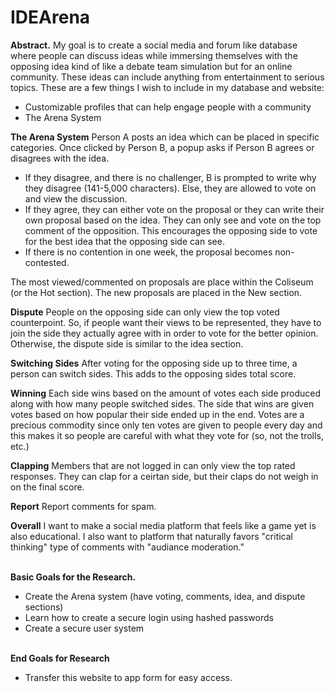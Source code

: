 # IDEArena

<b>Abstract.</b> My goal is to create a social media and forum like database where people can discuss ideas while immersing themselves with the opposing idea kind of like a debate team simulation but for an online community. These ideas can include anything from entertainment to serious topics. These are a few things I wish to include in my database and website:
<ul>
<li>Customizable profiles that can help engage people with a community</li>
<li>The Arena System</li>
</ul>
<b>The Arena System</b>
Person A posts an idea which can be placed in specific categories. Once clicked by Person B, a popup asks if Person B agrees or disagrees with the idea. 
<ul>
<li>If they disagree, and there is no challenger, B is prompted to write why they disagree (141-5,000 characters). Else, they are allowed to vote on and view the discussion. </li>

<li>If they agree, they can either vote on the proposal or they can write their own proposal based on the idea. They can only see and vote on the top comment of the opposition. This encourages the opposing side to vote for the best idea that the opposing side can see.</li>

<li>If there is no contention in one week, the proposal becomes non-contested.</li>
</ul>
The most viewed/commented on proposals are place within the Coliseum (or the Hot section). The new proposals are placed in the New section.

<b>Dispute</b> People on the opposing side can only view the top voted counterpoint. So, if people want their views to be represented, they have to join the side they actually agree with in order to vote for the better opinion. Otherwise, the dispute side is similar to the idea section.

<b>Switching Sides</b> After voting for the opposing side up to three time, a person can switch sides. This adds to the opposing sides total score.

<b>Winning</b> Each side wins based on the amount of votes each side produced along with how many people switched sides. The side that wins are given votes based on how popular their side ended up in the end. Votes are a precious commodity since only ten votes are given to people every day and this makes it so people are careful with what they vote for (so, not the trolls, etc.)

<b>Clapping</b> Members that are not logged in can only view the top rated responses. They can clap for a ceirtan side, but their claps do not weigh in on the final score.

<b>Report</b> Report comments for spam. 

<b>Overall</b> I want to make a social media platform that feels like a game yet is also educational. I also want to platform that naturally favors "critical thinking" type of comments with "audiance moderation."

<b><br>Basic Goals for the Research.</b>
<ul>
<li>Create the Arena system (have voting, comments, idea, and dispute sections)</li>
<li>Learn how to create a secure login using hashed passwords</li>
<li>Create a secure user system</li>
</ul>
<br><b>End Goals for Research</b>
<ul><li>Transfer this website to app form for easy access.</li>
	

	
